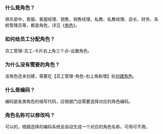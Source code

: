 ### 什么是角色？

俱乐部中，客服、客服经理、销售、销售经理、私教、私教经理、店长、财务、系统管理员等，都是角色，详见《[角色](https://alanfit.github.io/AlanHelpDoc/阿懒工作室版本/基本概念/角色)》。

### 如何给员工分配角色？

员工管理-员工-卡片右上角三个点-设置角色。

### 为什么没有需要的角色？

该角色还未创建，需要在【员工管理-角色-右上角新增】处[创建角色](https://alanfit.github.io/AlanHelpDoc/阿懒工作室版本/基本概念/角色)。

### 什么是编码？

编码是各类角色的缩写代码，应根据门店需要选择对应的角色编码。

### 角色名称可以修改吗？

可以的，根据选择的编码系统会自动生成一个对应的角色名称，可用可不用。

